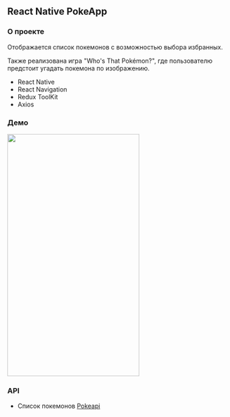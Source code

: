 ## React Native PokeApp

### О проекте

Отображается список покемонов с возможностью выбора избранных.

Также реализована игра "Who's That Pokémon?", где пользователю предстоит угадать покемона по изображению.

- React Native
- React Navigation
- Redux ToolKit
- Axios

### Демо
<img src="/assets/demo/demo.gif" width="300" height="550"/>

### API
- Список покемонов [Pokeapi](https://pokeapi.co/)
